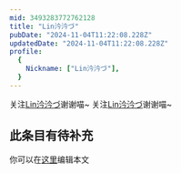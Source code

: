```yaml
---
mid: 3493283772762128
title: "Lin汵汵づ"
pubDate: "2024-11-04T11:22:08.228Z"
updatedDate: "2024-11-04T11:22:08.228Z"
profile:
  {
    Nickname: ["Lin汵汵づ"],
  }
---
```


关注[Lin汵汵づ](https://space.bilibili.com/3493283772762128)谢谢喵~ 关注[Lin汵汵づ](https://space.bilibili.com/3493283772762128)谢谢喵~

## 此条目有待补充
你可以在[这里](https://github.com/Yuhanawa/VTuber.ICU/edit/master/src/content/v/Lin汵汵づ/index.md)编辑本文
